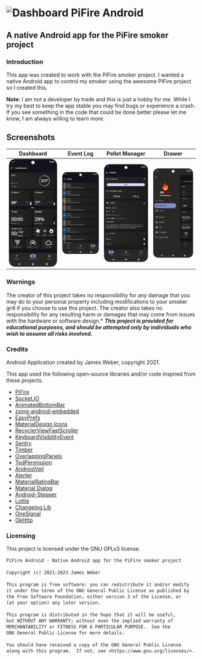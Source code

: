 # ![Dashboard](app/src/main/res/mipmap-hdpi/ic_launcher.png) PiFire Android
## A native Android app for the PiFire smoker project

### Introduction
This app was created to work with the PiFire smoker project. I wanted a native Android app to control my smoker using the awesome PiFire project so I created this. 

**Note:** I am not a developer by trade and this is just a hobby for me. While I try my best to keep the app stable you may find bugs or experience a crash. If you see something in the code that could be done better please let me know, I am always willing to learn more.

## Screenshots
| Dashboard                                    | Event Log                                   | Pellet Manager                                        | Drawer                                 |
|----------------------------------------------|---------------------------------------------|-------------------------------------------------------|----------------------------------------|
| ![Dashboard](docs/screenshots/dashboard.png) | ![Event Log](docs/screenshots/eventlog.png) | ![Pellet Manager](docs/screenshots/pelletmanager.png) | ![Drawer](docs/screenshots/drawer.png) |

### Warnings

The creator of this project takes no responsibility for any damage that you may do to your personal property including modifications to your smoker grill if you choose to use this project.  The creator also takes no responsibility for any resulting harm or damages that may come from issues with the hardware or software design.*  ***This project is provided for educational purposes, and should be attempted only by individuals who wish to assume all risks involved.***

### Credits

Android Application created by James Weber, copyright 2021.

This app used the following open-source libraries and/or code inspired from these projects.

- [PiFire](https://github.com/nebhead/PiFire)
- [Socket.IO](https://github.com/socketio/socket.io-client-java)
- [AnimatedBottomBar](https://github.com/Droppers/AnimatedBottomBar)
- [zxing-android-embedded](https://github.com/journeyapps/zxing-android-embedded)
- [EasyPrefs](https://github.com/Pixplicity/EasyPrefs)
- [MaterialDesign Icons](https://github.com/Templarian/MaterialDesign)
- [RecyclerViewFastScroller](https://github.com/quiph/RecyclerView-FastScroller)
- [KeyboardVisibilityEvent](https://github.com/yshrsmz/KeyboardVisibilityEvent)
- [Sentry](https://github.com/getsentry/sentry-java)
- [Timber](https://github.com/JakeWharton/timber)
- [OverlappingPanels](https://github.com/discord/OverlappingPanels)
- [TedPermission](https://github.com/ParkSangGwon/TedPermission)
- [AndroidVeil](https://github.com/skydoves/AndroidVeil)
- [Alerter](https://github.com/Tapadoo/Alerter)
- [MaterialRatingBar](https://github.com/zhanghai/MaterialRatingBar)
- [Material Dialog](https://github.com/PatilShreyas/MaterialDialog-Android)
- [Android-Stepper](https://github.com/acefalobi/android-stepper)
- [Lottie](https://github.com/airbnb/lottie-android)
- [Changelog Lib](https://github.com/weberbox/changeloglib)
- [OneSignal](https://github.com/OneSignal/OneSignal-Android-SDK)
- [OkHttp](https://github.com/square/okhttp)

### Licensing

This project is licensed under the GNU GPLv3 license.

```
PiFire Android - Native Android app for the PiFire smoker project

Copyright (c) 2021-2023 James Weber

This program is free software: you can redistribute it and/or modify
it under the terms of the GNU General Public License as published by
the Free Software Foundation, either version 3 of the License, or
(at your option) any later version.

This program is distributed in the hope that it will be useful,
but WITHOUT ANY WARRANTY; without even the implied warranty of
MERCHANTABILITY or FITNESS FOR A PARTICULAR PURPOSE.  See the
GNU General Public License for more details.

You should have received a copy of the GNU General Public License
along with this program.  If not, see <https://www.gnu.org/licenses/>.
```